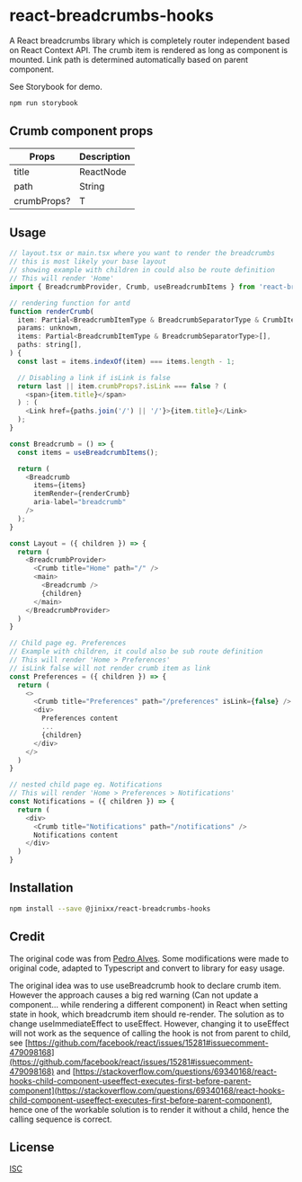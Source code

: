 # react-breadcrumbs-hooks

A React breadcrumbs library which is completely router independent based on React Context API. The crumb item is rendered as long as component is mounted. Link path is determined automatically based on parent component.

See Storybook for demo.

```sh
npm run storybook
```

## Crumb component props

| Props       | Description |
| ----------- | ----------- |
| title       | ReactNode   |
| path        | String      |
| crumbProps? | T           |

## Usage

```js
// layout.tsx or main.tsx where you want to render the breadcrumbs
// this is most likely your base layout
// showing example with children in could also be route definition
// This will render 'Home'
import { BreadcrumbProvider, Crumb, useBreadcrumbItems } from 'react-breadcrumbs-hooks';

// rendering function for antd
function renderCrumb(
  item: Partial<BreadcrumbItemType & BreadcrumbSeparatorType & CrumbItem>,
  params: unknown,
  items: Partial<BreadcrumbItemType & BreadcrumbSeparatorType>[],
  paths: string[],
) {
  const last = items.indexOf(item) === items.length - 1;

  // Disabling a link if isLink is false
  return last || item.crumbProps?.isLink === false ? (
    <span>{item.title}</span>
  ) : (
    <Link href={paths.join('/') || '/'}>{item.title}</Link>
  );
}

const Breadcrumb = () => {
  const items = useBreadcrumbItems();

  return (
    <Breadcrumb
      items={items}
      itemRender={renderCrumb}
      aria-label="breadcrumb"
    />
  );
}

const Layout = ({ children }) => {
  return (
    <BreadcrumbProvider>
      <Crumb title="Home" path="/" />
      <main>
        <Breadcrumb />
        {children}
      </main>
    </BreadcrumbProvider>
  )
}

// Child page eg. Preferences
// Example with children, it could also be sub route definition
// This will render 'Home > Preferences'
// isLink false will not render crumb item as link
const Preferences = ({ children }) => {
  return (
    <>
      <Crumb title="Preferences" path="/preferences" isLink={false} />
      <div>
        Preferences content
        ...
        {children}
      </div>
    </>
  )
}

// nested child page eg. Notifications
// This will render 'Home > Preferences > Notifications'
const Notifications = ({ children }) => {
  return (
    <div>
      <Crumb title="Notifications" path="/notifications" />
      Notifications content
    </div>
  )
}
```

## Installation

```sh
npm install --save @jinixx/react-breadcrumbs-hooks
```

## Credit

The original code was from [Pedro Alves](https://codesandbox.io/s/react-breadcrumb-hooks-4qch8). Some modifications were made to original code, adapted to Typescript and convert to library for easy usage.

The original idea was to use useBreadcrumb hook to declare crumb item. However the approach causes a big red warning (Can not update a component... while rendering a different component) in React when setting state in hook, which breadcrumb item should re-render. The solution as to change useImmediateEffect to useEffect. However, changing it to useEffect will not work as the sequence of calling the hook is not from parent to child, see [https://github.com/facebook/react/issues/15281#issuecomment-479098168](https://github.com/facebook/react/issues/15281#issuecomment-479098168) and [https://stackoverflow.com/questions/69340168/react-hooks-child-component-useeffect-executes-first-before-parent-component](https://stackoverflow.com/questions/69340168/react-hooks-child-component-useeffect-executes-first-before-parent-component), hence one of the workable solution is to render it without a child, hence the calling sequence is correct.

## License

[ISC](./LICENSE.md)
